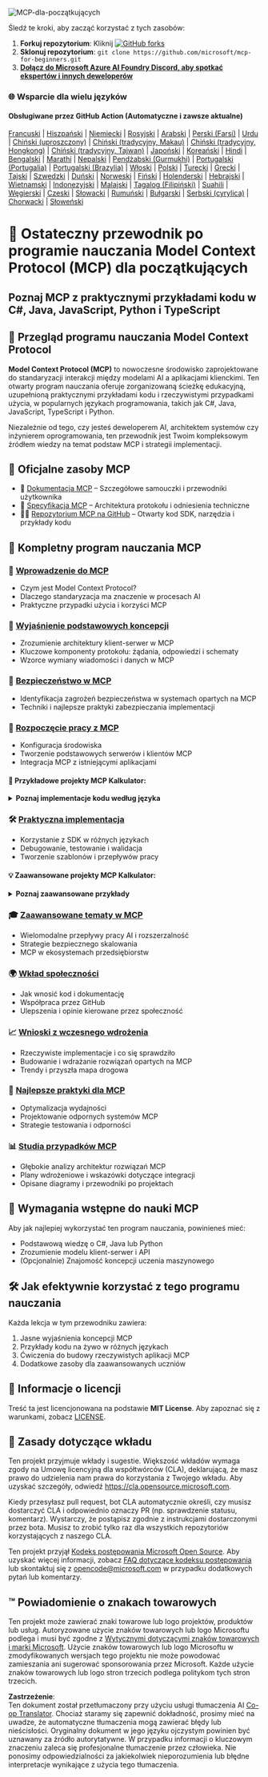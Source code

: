 <!--
CO_OP_TRANSLATOR_METADATA:
{
  "original_hash": "2a21391378c12ecfef50f866329dfde0",
  "translation_date": "2025-05-17T05:08:31+00:00",
  "source_file": "README.md",
  "language_code": "pl"
}
-->
![MCP-dla-początkujących](../../translated_images/mcp-beginners.d21ba1f29a4d6177f2f95151a2f188ef968b4a2fdb50ce0d033d2aa1978ceb90.pl.png)

Śledź te kroki, aby zacząć korzystać z tych zasobów:
1. **Forkuj repozytorium**: Kliknij [![GitHub forks](https://img.shields.io/github/forks/microsoft/mcp-for-beginners.svg?style=social&label=Fork)](https://GitHub.com/microsoft/mcp-for-beginners/network)
2. **Sklonuj repozytorium**: `git clone https://github.com/microsoft/mcp-for-beginners.git`
3. [**Dołącz do Microsoft Azure AI Foundry Discord, aby spotkać ekspertów i innych deweloperów**](https://discord.com/invite/ByRwuEEgH4)

### 🌐 Wsparcie dla wielu języków

#### Obsługiwane przez GitHub Action (Automatyczne i zawsze aktualne)
[Francuski](../fr/README.md) | [Hiszpański](../es/README.md) | [Niemiecki](../de/README.md) | [Rosyjski](../ru/README.md) | [Arabski](../ar/README.md) | [Perski (Farsi)](../fa/README.md) | [Urdu](../ur/README.md) | [Chiński (uproszczony)](../zh/README.md) | [Chiński (tradycyjny, Makau)](../mo/README.md) | [Chiński (tradycyjny, Hongkong)](../hk/README.md) | [Chiński (tradycyjny, Tajwan)](../tw/README.md) | [Japoński](../ja/README.md) | [Koreański](../ko/README.md) | [Hindi](../hi/README.md) | [Bengalski](../bn/README.md) | [Marathi](../mr/README.md) | [Nepalski](../ne/README.md) | [Pendżabski (Gurmukhi)](../pa/README.md) | [Portugalski (Portugalia)](../pt/README.md) | [Portugalski (Brazylia)](../br/README.md) | [Włoski](../it/README.md) | [Polski](./README.md) | [Turecki](../tr/README.md) | [Grecki](../el/README.md) | [Tajski](../th/README.md) | [Szwedzki](../sv/README.md) | [Duński](../da/README.md) | [Norweski](../no/README.md) | [Fiński](../fi/README.md) | [Holenderski](../nl/README.md) | [Hebrajski](../he/README.md) | [Wietnamski](../vi/README.md) | [Indonezyjski](../id/README.md) | [Malajski](../ms/README.md) | [Tagalog (Filipiński)](../tl/README.md) | [Suahili](../sw/README.md) | [Węgierski](../hu/README.md) | [Czeski](../cs/README.md) | [Słowacki](../sk/README.md) | [Rumuński](../ro/README.md) | [Bułgarski](../bg/README.md) | [Serbski (cyrylica)](../sr/README.md) | [Chorwacki](../hr/README.md) | [Słoweński](../sl/README.md)
# 🚀 Ostateczny przewodnik po programie nauczania Model Context Protocol (MCP) dla początkujących

## **Poznaj MCP z praktycznymi przykładami kodu w C#, Java, JavaScript, Python i TypeScript**

## 🧠 Przegląd programu nauczania Model Context Protocol

**Model Context Protocol (MCP)** to nowoczesne środowisko zaprojektowane do standaryzacji interakcji między modelami AI a aplikacjami klienckimi. Ten otwarty program nauczania oferuje zorganizowaną ścieżkę edukacyjną, uzupełnioną praktycznymi przykładami kodu i rzeczywistymi przypadkami użycia, w popularnych językach programowania, takich jak C#, Java, JavaScript, TypeScript i Python.

Niezależnie od tego, czy jesteś deweloperem AI, architektem systemów czy inżynierem oprogramowania, ten przewodnik jest Twoim kompleksowym źródłem wiedzy na temat podstaw MCP i strategii implementacji.

## 🔗 Oficjalne zasoby MCP

- 📘 [Dokumentacja MCP](https://modelcontextprotocol.io/) – Szczegółowe samouczki i przewodniki użytkownika  
- 📜 [Specyfikacja MCP](https://spec.modelcontextprotocol.io/) – Architektura protokołu i odniesienia techniczne  
- 🧑‍💻 [Repozytorium MCP na GitHub](https://github.com/modelcontextprotocol) – Otwarty kod SDK, narzędzia i przykłady kodu  

## 🧭 Kompletny program nauczania MCP

### 📌 [Wprowadzenie do MCP](./00-Introduction/README.md)

- Czym jest Model Context Protocol?
- Dlaczego standaryzacja ma znaczenie w procesach AI
- Praktyczne przypadki użycia i korzyści MCP

### 🧩 [Wyjaśnienie podstawowych koncepcji](./01-CoreConcepts/README.md)

- Zrozumienie architektury klient-serwer w MCP
- Kluczowe komponenty protokołu: żądania, odpowiedzi i schematy
- Wzorce wymiany wiadomości i danych w MCP

### 🔐 [Bezpieczeństwo w MCP](./02-Security/readme.md)

- Identyfikacja zagrożeń bezpieczeństwa w systemach opartych na MCP
- Techniki i najlepsze praktyki zabezpieczania implementacji

### 🚀 [Rozpoczęcie pracy z MCP](./03-GettingStarted/README.md)

- Konfiguracja środowiska
- Tworzenie podstawowych serwerów i klientów MCP
- Integracja MCP z istniejącymi aplikacjami

#### 🧮 Przykładowe projekty MCP Kalkulator:
<details>
  <summary><strong>Poznaj implementacje kodu według języka</strong></summary>

  - [Przykład serwera MCP w C#](./03-GettingStarted/samples/csharp/README.md)
  - [Java MCP Kalkulator](./03-GettingStarted/samples/java/calculator/README.md)
  - [JavaScript MCP Demo](./03-GettingStarted/samples/javascript/README.md)
  - [Serwer MCP w Python](../../03-GettingStarted/samples/python/mcp_calculator_server.py)
  - [Przykład MCP w TypeScript](./03-GettingStarted/samples/typescript/README.md)

</details>

### 🛠️ [Praktyczna implementacja](./04-PracticalImplementation/README.md)

- Korzystanie z SDK w różnych językach
- Debugowanie, testowanie i walidacja
- Tworzenie szablonów i przepływów pracy

#### 💡 Zaawansowane projekty MCP Kalkulator:
<details>
  <summary><strong>Poznaj zaawansowane przykłady</strong></summary>

  - [Zaawansowany przykład w C#](./04-PracticalImplementation/samples/csharp/README.md)
  - [Przykład aplikacji kontenerowej w Java](./04-PracticalImplementation/samples/java/containerapp/README.md)
  - [Zaawansowany przykład w JavaScript](./04-PracticalImplementation/samples/javascript/README.md)
  - [Złożona implementacja w Python](../../04-PracticalImplementation/samples/python/mcp_sample.py)
  - [Przykład kontenerowy w TypeScript](./04-PracticalImplementation/samples/typescript/README.md)

</details>

### 🎓 [Zaawansowane tematy w MCP](./05-AdvancedTopics/README.md)

- Wielomodalne przepływy pracy AI i rozszerzalność
- Strategie bezpiecznego skalowania
- MCP w ekosystemach przedsiębiorstw

### 🌍 [Wkład społeczności](./06-CommunityContributions/README.md)

- Jak wnosić kod i dokumentację
- Współpraca przez GitHub
- Ulepszenia i opinie kierowane przez społeczność

### 📈 [Wnioski z wczesnego wdrożenia](./07-CaseStudies/README.md)

- Rzeczywiste implementacje i co się sprawdziło
- Budowanie i wdrażanie rozwiązań opartych na MCP
- Trendy i przyszła mapa drogowa

### 📏 [Najlepsze praktyki dla MCP](./08-BestPractices/README.md)

- Optymalizacja wydajności
- Projektowanie odpornych systemów MCP
- Strategie testowania i odporności

### 📊 [Studia przypadków MCP](./09-CaseStudy/Readme.md)

- Głębokie analizy architektur rozwiązań MCP
- Plany wdrożeniowe i wskazówki dotyczące integracji
- Opisane diagramy i przewodniki po projektach

## 🎯 Wymagania wstępne do nauki MCP

Aby jak najlepiej wykorzystać ten program nauczania, powinieneś mieć:

- Podstawową wiedzę o C#, Java lub Python
- Zrozumienie modelu klient-serwer i API
- (Opcjonalnie) Znajomość koncepcji uczenia maszynowego

## 🛠️ Jak efektywnie korzystać z tego programu nauczania

Każda lekcja w tym przewodniku zawiera:

1. Jasne wyjaśnienia koncepcji MCP  
2. Przykłady kodu na żywo w różnych językach  
3. Ćwiczenia do budowy rzeczywistych aplikacji MCP  
4. Dodatkowe zasoby dla zaawansowanych uczniów  

## 📜 Informacje o licencji

Treść ta jest licencjonowana na podstawie **MIT License**. Aby zapoznać się z warunkami, zobacz [LICENSE](../../LICENSE).

## 🤝 Zasady dotyczące wkładu

Ten projekt przyjmuje wkłady i sugestie. Większość wkładów wymaga zgody na Umowę licencyjną dla współtwórców (CLA), deklarującą, że masz prawo do udzielenia nam prawa do korzystania z Twojego wkładu. Aby uzyskać szczegóły, odwiedź <https://cla.opensource.microsoft.com>.

Kiedy przesyłasz pull request, bot CLA automatycznie określi, czy musisz dostarczyć CLA i odpowiednio oznaczy PR (np. sprawdzenie statusu, komentarz). Wystarczy, że postąpisz zgodnie z instrukcjami dostarczonymi przez bota. Musisz to zrobić tylko raz dla wszystkich repozytoriów korzystających z naszego CLA.

Ten projekt przyjął [Kodeks postępowania Microsoft Open Source](https://opensource.microsoft.com/codeofconduct/).
Aby uzyskać więcej informacji, zobacz [FAQ dotyczące kodeksu postępowania](https://opensource.microsoft.com/codeofconduct/faq/) lub skontaktuj się z [opencode@microsoft.com](mailto:opencode@microsoft.com) w przypadku dodatkowych pytań lub komentarzy.

## ™️ Powiadomienie o znakach towarowych

Ten projekt może zawierać znaki towarowe lub logo projektów, produktów lub usług. Autoryzowane użycie znaków towarowych lub logo Microsoftu podlega i musi być zgodne z [Wytycznymi dotyczącymi znaków towarowych i marki Microsoft](https://www.microsoft.com/legal/intellectualproperty/trademarks/usage/general).
Użycie znaków towarowych lub logo Microsoftu w zmodyfikowanych wersjach tego projektu nie może powodować zamieszania ani sugerować sponsorowania przez Microsoft.
Każde użycie znaków towarowych lub logo stron trzecich podlega politykom tych stron trzecich.

**Zastrzeżenie**:  
Ten dokument został przetłumaczony przy użyciu usługi tłumaczenia AI [Co-op Translator](https://github.com/Azure/co-op-translator). Chociaż staramy się zapewnić dokładność, prosimy mieć na uwadze, że automatyczne tłumaczenia mogą zawierać błędy lub nieścisłości. Oryginalny dokument w jego języku ojczystym powinien być uznawany za źródło autorytatywne. W przypadku informacji o kluczowym znaczeniu zaleca się profesjonalne tłumaczenie przez człowieka. Nie ponosimy odpowiedzialności za jakiekolwiek nieporozumienia lub błędne interpretacje wynikające z użycia tego tłumaczenia.
